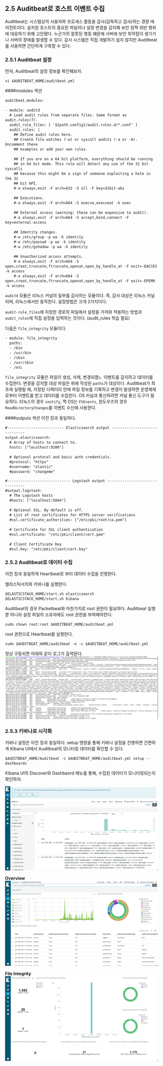 ## 2.5 Auditbeat로 호스트 이벤트 수집
Auditbeat는 시스템상의 사용자와 프로세스 활동을 감사(감독하고 검사)하는 경량 에이전트이다.
설치된 호스트의 중요한 파일이나 설정 변경을 감지해 보안 정책 위반 행위에 대응하기 위해 고안됐다.
누군가의 잘못된 행동 떄문에 서버에 보안 취약점이 생기거나 서버의 장애를 발생할 수 있다. 감사 시스템은
직접 개발하기 쉽지 않지만 Auditbeat를 사용하면 간단하게 구축할 수 있다.

### 2.5.1 Auditbeat 설정
먼저, Auditbeat의 설정 정보를 확인해보자.
```shell
vi $AUDITBEAT_HOME/auditbeat.yml
```

####modules 섹션
```shell
auditbeat.modules:

- module: auditd
  # Load audit rules from separate files. Same format as audit.rules(7).
  audit_rule_files: [ '${path.config}/audit.rules.d/*.conf' ]
  audit_rules: |
    ## Define audit rules here.
    ## Create file watches (-w) or syscall audits (-a or -A). Uncomment these
    ## examples or add your own rules.

    ## If you are on a 64 bit platform, everything should be running
    ## in 64 bit mode. This rule will detect any use of the 32 bit syscalls
    ## because this might be a sign of someone exploiting a hole in the 32
    ## bit API.
    #-a always,exit -F arch=b32 -S all -F key=32bit-abi

    ## Executions.
    #-a always,exit -F arch=b64 -S execve,execveat -k exec

    ## External access (warning: these can be expensive to audit).
    #-a always,exit -F arch=b64 -S accept,bind,connect -F key=external-access

    ## Identity changes.
    #-w /etc/group -p wa -k identity
    #-w /etc/passwd -p wa -k identity
    #-w /etc/gshadow -p wa -k identity

    ## Unauthorized access attempts.
    #-a always,exit -F arch=b64 -S open,creat,truncate,ftruncate,openat,open_by_handle_at -F exit=-EACCES -k access
    #-a always,exit -F arch=b64 -S open,creat,truncate,ftruncate,openat,open_by_handle_at -F exit=-EPERM -k access
```
`auditd` 모듈은 리눅스 커널의 일부를 감사하는 모듈이다. 즉, 감사 대상은 리눅스 커널이며, 리눅스에서만 동작한다. 설정방법은 크게 2가지이다.

`audit-rule_files`에 지정한 경로의 파일에서 설정을 가져와 적용하는 방법과
`audit_rules`에 직접 설정을 입력하는 것이다.
(audit_rules 학습 필요)

다음은 `file_integrity` 모듈이다.
```shell
- module: file_integrity
  paths:
  - /bin
  - /usr/bin
  - /sbin
  - /usr/sbin
  - /etc
```
`file_integrity` 모듈은 파일이 생성, 삭제, 변경되몀ㄴ 이벤트를 감지하고 데이터를 수집한다. 변경을 감지할 대상 파일은 위에 작성된 `paths`가 대상이다.
Auditbeat가 최초에 실행될 때, 지정된 디렉터리 안에 파일 정보를 기록하고 변경이 발생하면 운영체제로부터 이벤트를 받고 데이터를 수집한다.
OS 커널과 통신하려면 커널 통신 도구가 필요하다. 리눅스의 경우 `inotify`, 맥 OS는 `FSEvents`, 윈도우즈의 경우 `ReadDirectoryChanges`를 이벤트 수신에 사용한다.

####outputs 섹션
이전 장과 동일하다.

```shell
#-------------------------- Elasticsearch output ------------------------------
output.elasticsearch:
  # Array of hosts to connect to.
  hosts: ["localhost:9200"]

  # Optional protocol and basic auth credentials.
  #protocol: "https"
  #username: "elastic"
  #password: "changeme"
```

```shell
#----------------------------- Logstash output --------------------------------
#output.logstash:
  # The Logstash hosts
  #hosts: ["localhost:5044"]

  # Optional SSL. By default is off.
  # List of root certificates for HTTPS server verifications
  #ssl.certificate_authorities: ["/etc/pki/root/ca.pem"]

  # Certificate for SSL client authentication
  #ssl.certificate: "/etc/pki/client/cert.pem"

  # Client Certificate Key
  #ssl.key: "/etc/pki/client/cert.key"
```

### 2.5.2 Auditbeat로 데이터 수집
이전 장과 동일하게 Heartbeat로 부터 데이터 수집을 진행한다.

엘라스틱서치와 키바나를 실행한다.
```shell
$ELASTICSTACK_HOME/start.sh elasticsearch
$ELASTICSTACK_HOME/start.sh kibana
```

Auditbeat의 경우 Packetbeat와 마찬가지로 root 권한이 필요하다. Auditbeat 실행뿐 아니라 설정 파일의 소유자에도 root 권한을 부여해야한다.
```shell
sudo chown root:root $AUDITBEAT_HOME/auditbeat.yml
```

root 권한으로 Heartbeat를 실행한다.
```shell
sudo $AUDITBEAT_HOME/auditbeat -e -c $AUDITBEAT_HOME/auditbeat.yml
```

정상 구동되면 아래와 같이 로그가  출력된다.
![auditbeat_start_log](../images/auditbeat_start_log.png)

### 2.5.3 키바나로 시각화
키바나 설정은 이전 장과 동일하다. setup 명령을 통해 키바나 설정을 진행하면 간편하게 Kibana UI에서 Auditbeat의 모니터링 데이터를 확인할 수 있다.

```shell
$AUDITBEAT_HOME/Auditbeat -c $AUDITBEAT_HOME/auditbeat.yml setup --dashboards
```

Kibana UI의 Discover와 Dashbaord 메뉴를 통해, 수집된 데이터가 모니터링되는지 확인하자.

![auditbeat_discover](../images/auditbeat_discover.png)

**Overview**
![auditbeat_dashboard](../images/auditbeat_dashboard_overview.png)

**File Integrity**
![auditbeat_dashboard](../images/auditbeat_dashboard_file_integrity.png)
